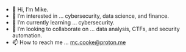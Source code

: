 - 👋 Hi, I’m Mike.
- 👀 I’m interested in ... cybersecurity, data science, and finance.
- 🌱 I’m currently learning ... cybersecurity.
- 💞️ I’m looking to collaborate on ... data analysis, CTFs, and security automation. 
- 📫 How to reach me ... mc.cooke@proton.me

<!---
watermelondiet/watermelondiet is a ✨ special ✨ repository because its `README.md` (this file) appears on your GitHub profile.
You can click the Preview link to take a look at your changes.
--->
